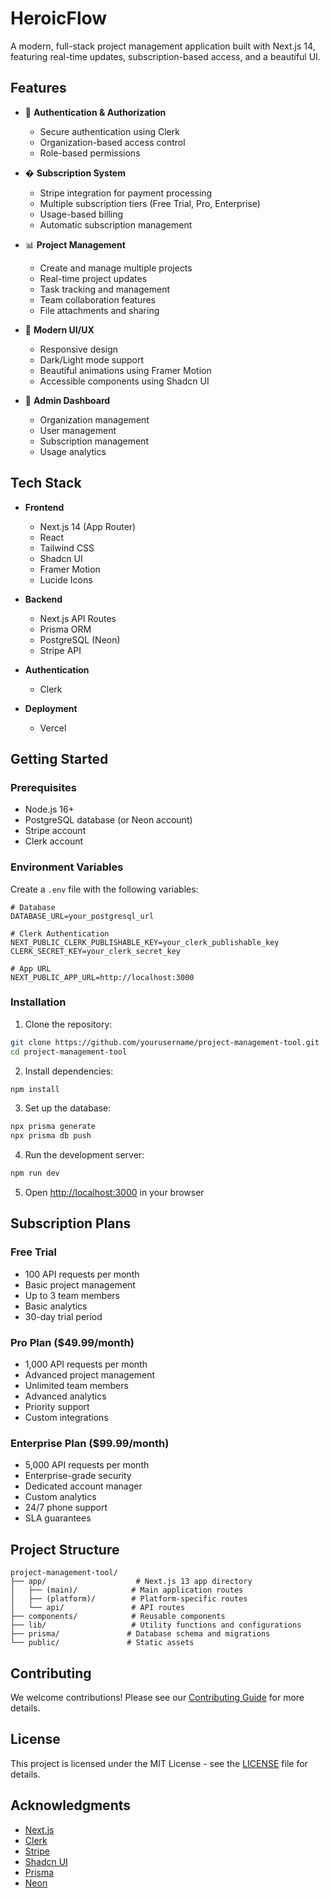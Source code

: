 # HeroicFlow

A modern, full-stack project management application built with Next.js 14, featuring real-time updates, subscription-based access, and a beautiful UI.

## Features

- 🔐 **Authentication & Authorization**
  - Secure authentication using Clerk
  - Organization-based access control
  - Role-based permissions

- � **Subscription System**
  - Stripe integration for payment processing
  - Multiple subscription tiers (Free Trial, Pro, Enterprise)
  - Usage-based billing
  - Automatic subscription management

- 📊 **Project Management**
  - Create and manage multiple projects
  - Real-time project updates
  - Task tracking and management
  - Team collaboration features
  - File attachments and sharing

- 🎨 **Modern UI/UX**
  - Responsive design
  - Dark/Light mode support
  - Beautiful animations using Framer Motion
  - Accessible components using Shadcn UI

- 📱 **Admin Dashboard**
  - Organization management
  - User management
  - Subscription management
  - Usage analytics

## Tech Stack

- **Frontend**
  - Next.js 14 (App Router)
  - React
  - Tailwind CSS
  - Shadcn UI
  - Framer Motion
  - Lucide Icons

- **Backend**
  - Next.js API Routes
  - Prisma ORM
  - PostgreSQL (Neon)
  - Stripe API

- **Authentication**
  - Clerk

- **Deployment**
  - Vercel

## Getting Started

### Prerequisites

- Node.js 16+
- PostgreSQL database (or Neon account)
- Stripe account
- Clerk account

### Environment Variables

Create a `.env` file with the following variables:

```env
# Database
DATABASE_URL=your_postgresql_url

# Clerk Authentication
NEXT_PUBLIC_CLERK_PUBLISHABLE_KEY=your_clerk_publishable_key
CLERK_SECRET_KEY=your_clerk_secret_key

# App URL
NEXT_PUBLIC_APP_URL=http://localhost:3000
```

### Installation

1. Clone the repository:
```bash
git clone https://github.com/yourusername/project-management-tool.git
cd project-management-tool
```

2. Install dependencies:
```bash
npm install
```

3. Set up the database:
```bash
npx prisma generate
npx prisma db push
```

4. Run the development server:
```bash
npm run dev
```

5. Open [http://localhost:3000](http://localhost:3000) in your browser

## Subscription Plans

### Free Trial
- 100 API requests per month
- Basic project management
- Up to 3 team members
- Basic analytics
- 30-day trial period

### Pro Plan ($49.99/month)
- 1,000 API requests per month
- Advanced project management
- Unlimited team members
- Advanced analytics
- Priority support
- Custom integrations

### Enterprise Plan ($99.99/month)
- 5,000 API requests per month
- Enterprise-grade security
- Dedicated account manager
- Custom analytics
- 24/7 phone support
- SLA guarantees

## Project Structure

```
project-management-tool/
├── app/                    # Next.js 13 app directory
│   ├── (main)/            # Main application routes
│   ├── (platform)/        # Platform-specific routes
│   └── api/               # API routes
├── components/            # Reusable components
├── lib/                   # Utility functions and configurations
├── prisma/               # Database schema and migrations
└── public/               # Static assets
```

## Contributing

We welcome contributions! Please see our [Contributing Guide](CONTRIBUTING.md) for more details.

## License

This project is licensed under the MIT License - see the [LICENSE](LICENSE) file for details.

## Acknowledgments

- [Next.js](https://nextjs.org/)
- [Clerk](https://clerk.dev/)
- [Stripe](https://stripe.com/)
- [Shadcn UI](https://ui.shadcn.com/)
- [Prisma](https://www.prisma.io/)
- [Neon](https://neon.tech/)
